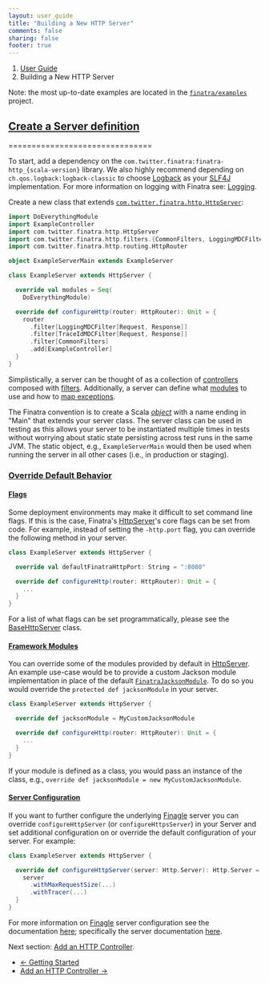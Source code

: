 ```yaml
---
layout: user_guide
title: "Building a New HTTP Server"
comments: false
sharing: false
footer: true
---
```


<ol class="breadcrumb">
  <li><a href="/finatra/user-guide">User Guide</a></li>
  <li class="active">Building a New HTTP Server</li>
</ol>

Note: the most up-to-date examples are located in the [`finatra/examples`](https://github.com/twitter/finatra/tree/master/examples) project.

## <a class="anchor" name="server-definition" href="#server-definition">Create a Server definition</a>
===============================

To start, add a dependency on the `com.twitter.finatra:finatra-http_{scala-version}` library. We also highly recommend depending on `ch.qos.logback:logback-classic` to choose [Logback](http://logback.qos.ch/) as your [SLF4J](http://www.slf4j.org/manual.html) implementation. For more information on logging with Finatra see: [Logging](/finatra/user-guide/logging).

Create a new class that extends [`com.twitter.finatra.http.HttpServer`](https://github.com/twitter/finatra/blob/develop/http/src/main/scala/com/twitter/finatra/http/HttpServer.scala):

```scala
import DoEverythingModule
import ExampleController
import com.twitter.finatra.http.HttpServer
import com.twitter.finatra.http.filters.{CommonFilters, LoggingMDCFilter, TraceIdMDCFilter}
import com.twitter.finatra.http.routing.HttpRouter

object ExampleServerMain extends ExampleServer

class ExampleServer extends HttpServer {

  override val modules = Seq(
    DoEverythingModule)

  override def configureHttp(router: HttpRouter): Unit = {
    router
      .filter[LoggingMDCFilter[Request, Response]]
      .filter[TraceIdMDCFilter[Request, Response]]
      .filter[CommonFilters]
      .add[ExampleController]
  }
}
```
<div></div>

Simplistically, a server can be thought of as a collection of [controllers](#add-controller) composed with [filters](#add-filters). Additionally, a server can define what [modules](/finatra/user-guide/getting-started#modules) to use and how to [map exceptions](#exception-mapper).

The Finatra convention is to create a Scala [*object*](https://twitter.github.io/scala_school/basics2.html#object) with a name ending in "Main" that extends your server class. The server class can be used in testing as this allows your server to be instantiated multiple times in tests without worrying about static state persisting across test runs in the same JVM. The static object, e.g., `ExampleServerMain` would then be used when running the server in all other cases (i.e., in production or staging).

### <a class="anchor" name="override-defaults" href="#override-defaults">Override Default Behavior</a>

#### <a class="anchor" name="setting-flags-from-code" href="#setting-flags-from-code">Flags</a>
Some deployment environments may make it difficult to set command line flags. If this is the case, Finatra's [HttpServer](https://github.com/twitter/finatra/blob/develop/http/src/main/scala/com/twitter/finatra/http/HttpServer.scala)'s core flags can be set from code.
For example, instead of setting the `-http.port` flag, you can override the following method in your server.

```scala
class ExampleServer extends HttpServer {

  override val defaultFinatraHttpPort: String = ":8080"

  override def configureHttp(router: HttpRouter): Unit = {
    ...
  }
}
```
<div></div>

For a list of what flags can be set programmatically, please see the [BaseHttpServer](https://github.com/twitter/finatra/blob/develop/http/src/main/scala/com/twitter/finatra/http/internal/server/BaseHttpServer.scala) class.

#### <a class="anchor" name="default-modules" href="#default-modules">Framework Modules</a>

You can override some of the modules provided by default in [HttpServer](https://github.com/twitter/finatra/blob/develop/http/src/main/scala/com/twitter/finatra/http/HttpServer.scala). An example use-case would be to provide a custom Jackson module implementation in place of the default [`FinatraJacksonModule`](https://github.com/twitter/finatra/blob/develop/jackson/src/main/scala/com/twitter/finatra/json/modules/FinatraJacksonModule.scala). To do so you would override the `protected def jacksonModule` in your server.

```scala
class ExampleServer extends HttpServer {

  override def jacksonModule = MyCustomJacksonModule

  override def configureHttp(router: HttpRouter): Unit = {
    ...
  }
}
```
<div></div>

If your module is defined as a class, you would pass an instance of the class, e.g., `override def jacksonModule = new MyCustomJacksonModule`.

#### <a class="anchor" name="server-configuration" href="#default-modules">Server Configuration</a>

If you want to further configure the underlying [Finagle](https://github.com/twitter/finagle) server you can override `configureHttpServer` (or `configureHttpsServer`) in your Server and set additional configuration on or override the default configuration of your server. For example:

```scala
class ExampleServer extends HttpServer {

  override def configureHttpServer(server: Http.Server): Http.Server = {
    server
      .withMaxRequestSize(...)
      .withTracer(...)
  }
}
```
<div></div>

For more information on [Finagle](https://github.com/twitter/finagle) server configuration see the documentation [here](http://twitter.github.io/finagle/guide/Configuration.html); specifically the server documentation [here](http://twitter.github.io/finagle/guide/Servers.html).

Next section: [Add an HTTP Controller](/finatra/user-guide/build-new-http-server/controller.html).

<nav>
  <ul class="pager">
    <li class="previous"><a href="/finatra/user-guide/getting-started"><span aria-hidden="true">&larr;</span>&nbsp;Getting&nbsp;Started</a></li>
    <li class="next"><a href="/finatra/user-guide/build-new-http-server/controller.html">Add&nbsp;an&nbsp;HTTP&nbsp;Controller&nbsp;<span aria-hidden="true">&rarr;</span></a></li>
  </ul>
</nav>
